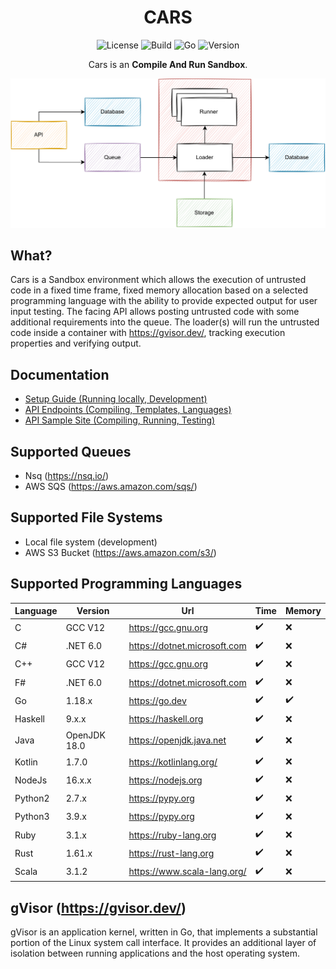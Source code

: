 <div align="center">

# CARS

![License][license-badge]
![Build][build-badge]
![Go][go-version-badge]
![Version][release-version-badge]

Cars is an **Compile And Run Sandbox**.

</div>


<p align="center">
  <img src="./assets/simple-design.svg" alt="Size Limit CLI" width="1080">
</p>

## What?

Cars is a Sandbox environment which allows the execution of untrusted code in a fixed time frame, fixed memory
allocation
based on a selected programming language with the ability to provide expected output for user input testing. The facing
API allows posting untrusted code with some additional requirements into the queue. The loader(s) will run the
untrusted code inside a container with https://gvisor.dev/, tracking execution properties and verifying output.

## Documentation

* [Setup Guide (Running locally, Development)](./docs/RUNNING_LOCALLY.md)
* [API Endpoints (Compiling, Templates, Languages)](./docs/ENDPOINTS.md)
* [API Sample Site (Compiling, Running, Testing)](./docs/SAMPLE_SITE.md)

## Supported Queues

* Nsq (https://nsq.io/)
* AWS SQS (https://aws.amazon.com/sqs/)

## Supported File Systems

* Local file system (development)
* AWS S3 Bucket (https://aws.amazon.com/s3/)

## Supported Programming Languages

| Language | Version      | Url                          | Time | Memory | 
|----------|--------------|------------------------------|------|--------|
| C        | GCC V12      | https://gcc.gnu.org          | ✔️   | ❌      |
| C#       | .NET 6.0     | https://dotnet.microsoft.com | ✔️   | ❌      |
| C++      | GCC V12      | https://gcc.gnu.org          | ✔️   | ❌      |
| F#       | .NET 6.0     | https://dotnet.microsoft.com | ✔️   | ❌      |
| Go       | 1.18.x       | https://go.dev               | ✔️   | ✔️     |
| Haskell  | 9.x.x        | https://haskell.org          | ✔️   | ❌      |
| Java     | OpenJDK 18.0 | https://openjdk.java.net     | ✔️   | ❌      |
| Kotlin   | 1.7.0        | https://kotlinlang.org/      | ✔️   | ❌      |
| NodeJs   | 16.x.x       | https://nodejs.org           | ✔️   | ❌      |
| Python2  | 2.7.x        | https://pypy.org             | ✔️   | ❌      |
| Python3  | 3.9.x        | https://pypy.org             | ✔️   | ❌      |
| Ruby     | 3.1.x        | https://ruby-lang.org        | ✔️   | ❌      |
| Rust     | 1.61.x       | https://rust-lang.org        | ✔️   | ❌      |
| Scala    | 3.1.2        | https://www.scala-lang.org/  | ✔️   | ❌      |

## gVisor (https://gvisor.dev/)

gVisor is an application kernel, written in Go, that implements a substantial portion of the Linux system call
interface. It provides an additional layer of isolation between running applications and the host operating system.


[license-badge]: https://img.shields.io/github/license/stephensli/Cars?style=flat-square

[go-version-badge]: https://img.shields.io/github/go-mod/go-version/stephensli/Cars?style=flat-square

[build-badge]: https://img.shields.io/github/workflow/status/stephensli/cars/Go?style=flat-square

[release-version-badge]: https://img.shields.io/github/v/release/stephensli/Cars?style=flat-square
